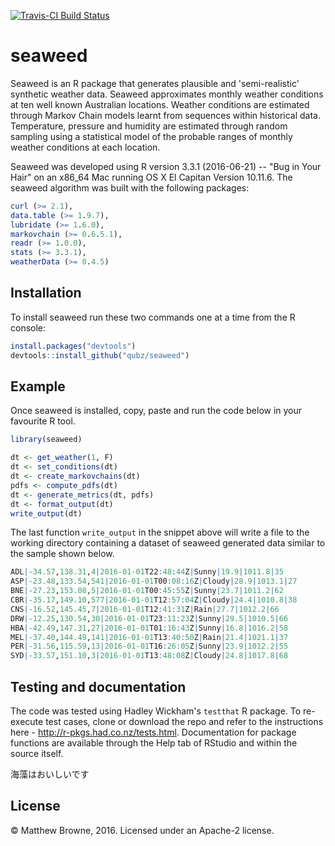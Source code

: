 [![Travis-CI Build Status](https://travis-ci.org/qubz/seaweed.svg?branch=master)](https://travis-ci.org/qubz/seaweed)
# seaweed
Seaweed is an R package that generates plausible and 'semi-realistic' synthetic weather data. Seaweed approximates monthly weather conditions at ten well known Australian locations. Weather conditions are estimated through Markov Chain models learnt from sequences within historical data. Temperature, pressure and humidity are estimated through random sampling using a statistical model of the probable ranges of monthly weather conditions at each location.

Seaweed was developed using R version 3.3.1 (2016-06-21) -- "Bug in Your Hair" on an x86_64 Mac running OS X El Capitan Version 10.11.6. The seaweed algorithm was built with the following packages:

```r
curl (>= 2.1),
data.table (>= 1.9.7),
lubridate (>= 1.6.0),
markovchain (>= 0.6.5.1),
readr (>= 1.0.0),
stats (>= 3.3.1),
weatherData (>= 0.4.5)
```
## Installation
To install seaweed run these two commands one at a time from the R console:
```r
install.packages("devtools")
devtools::install_github("qubz/seaweed")
```
## Example
Once seaweed is installed, copy, paste and run the code below in your favourite R tool.

```r
library(seaweed)

dt <- get_weather(1, F)
dt <- set_conditions(dt)
dt <- create_markovchains(dt)
pdfs <- compute_pdfs(dt)
dt <- generate_metrics(dt, pdfs)
dt <- format_output(dt)
write_output(dt)
```
The last function ```write_output``` in the snippet above will write a file to the working directory containing a dataset of seaweed generated data similar to the sample shown below.
```r
ADL|-34.57,138.31,4|2016-01-01T22:48:44Z|Sunny|19.9|1011.8|35
ASP|-23.48,133.54,541|2016-01-01T00:08:16Z|Cloudy|28.9|1013.1|27
BNE|-27.23,153.08,5|2016-01-01T00:45:55Z|Sunny|23.7|1011.2|62
CBR|-35.17,149.10,577|2016-01-01T12:57:04Z|Cloudy|24.4|1010.8|38
CNS|-16.52,145.45,7|2016-01-01T12:41:31Z|Rain|27.7|1012.2|66
DRW|-12.25,130.54,30|2016-01-01T23:11:23Z|Sunny|29.5|1010.5|66
HBA|-42.49,147.31,27|2016-01-01T01:16:43Z|Sunny|16.8|1016.2|58
MEL|-37.40,144.49,141|2016-01-01T13:40:50Z|Rain|21.4|1021.1|37
PER|-31.56,115.59,13|2016-01-01T16:26:05Z|Sunny|23.9|1012.2|55
SYD|-33.57,151.10,3|2016-01-01T13:48:08Z|Cloudy|24.8|1017.8|68
```
## Testing and documentation
The code was tested using Hadley Wickham's ```testthat``` R package. To re-execute test cases, clone or download the repo and refer to the instructions here - http://r-pkgs.had.co.nz/tests.html.
Documentation for package functions are available through the Help tab of RStudio and within the source itself.

海藻はおいしいです
## License
© Matthew Browne, 2016. Licensed under an Apache-2 license.
